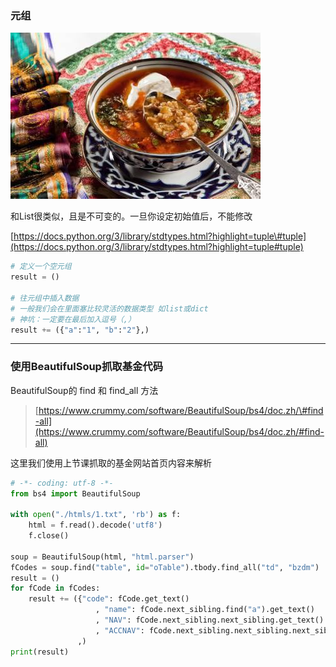 ### 元组

![](/assets/aszxzxczxczxczxcimport.png)

和List很类似，且是不可变的。一旦你设定初始值后，不能修改

[https://docs.python.org/3/library/stdtypes.html?highlight=tuple\#tuple](https://docs.python.org/3/library/stdtypes.html?highlight=tuple#tuple)

```py
# 定义一个空元组
result = ()

# 往元组中插入数据
# 一般我们会在里面塞比较灵活的数据类型 如list或dict
# 神坑：一定要在最后加入逗号（,）
result += ({"a":"1", "b":"2"},)
```

---

### 使用BeautifulSoup抓取基金代码

BeautifulSoup的 find 和 find\_all 方法

> [https://www.crummy.com/software/BeautifulSoup/bs4/doc.zh/\#find-all](https://www.crummy.com/software/BeautifulSoup/bs4/doc.zh/#find-all)

这里我们使用上节课抓取的基金网站首页内容来解析

```py
# -*- coding: utf-8 -*-
from bs4 import BeautifulSoup

with open("./htmls/1.txt", 'rb') as f:
    html = f.read().decode('utf8')
    f.close()

soup = BeautifulSoup(html, "html.parser")
fCodes = soup.find("table", id="oTable").tbody.find_all("td", "bzdm")  # 基金编码
result = ()
for fCode in fCodes:
    result += ({"code": fCode.get_text()
                   , "name": fCode.next_sibling.find("a").get_text()
                   , "NAV": fCode.next_sibling.next_sibling.get_text()
                   , "ACCNAV": fCode.next_sibling.next_sibling.next_sibling.get_text()}
               ,)
print(result)
```



